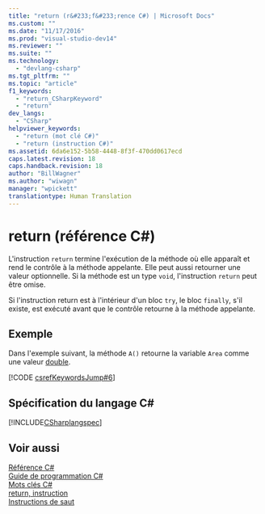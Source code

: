 ```yaml
---
title: "return (r&#233;f&#233;rence C#) | Microsoft Docs"
ms.custom: ""
ms.date: "11/17/2016"
ms.prod: "visual-studio-dev14"
ms.reviewer: ""
ms.suite: ""
ms.technology: 
  - "devlang-csharp"
ms.tgt_pltfrm: ""
ms.topic: "article"
f1_keywords: 
  - "return_CSharpKeyword"
  - "return"
dev_langs: 
  - "CSharp"
helpviewer_keywords: 
  - "return (mot clé C#)"
  - "return (instruction C#)"
ms.assetid: 6da6e152-5b58-4448-8f3f-470dd0617ecd
caps.latest.revision: 18
caps.handback.revision: 18
author: "BillWagner"
ms.author: "wiwagn"
manager: "wpickett"
translationtype: Human Translation
---
```

# return (r&#233;f&#233;rence C#)
L'instruction `return` termine l'exécution de la méthode où elle apparaît et rend le contrôle à la méthode appelante.  Elle peut aussi retourner une valeur optionnelle.  Si la méthode est un type `void`, l'instruction `return` peut être omise.  
  
 Si l'instruction return est à l'intérieur d'un bloc `try`, le bloc `finally`, s'il existe, est exécuté avant que le contrôle retourne à la méthode appelante.  
  
## Exemple  
 Dans l'exemple suivant, la méthode `A()` retourne la variable `Area` comme une valeur [double](../../../csharp/language-reference/keywords/double.md).  
  
 [!CODE [csrefKeywordsJump#6](../CodeSnippet/VS_Snippets_VBCSharp/csrefKeywordsJump#6)]  
  
## Spécification du langage C\#  
 [!INCLUDE[CSharplangspec](../../../csharp/language-reference/keywords/includes/csharplangspec_md.md)]  
  
## Voir aussi  
 [Référence C\#](../../../csharp/language-reference/index.md)   
 [Guide de programmation C\#](../../../csharp/programming-guide/index.md)   
 [Mots clés C\#](../../../csharp/language-reference/keywords/index.md)   
 [return, instruction](/visual-cpp/cpp/return-statement-cpp)   
 [Instructions de saut](../../../csharp/language-reference/keywords/jump-statements.md)